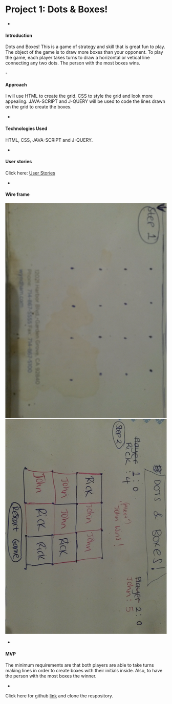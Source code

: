 # Project 1: Dots & Boxes!
-

#### Introduction 
<p>Dots and Boxes! This is a game of strategy and skill that is great fun to play. The object of the game is to draw more boxes than your opponent. To play the game, each player takes turns to draw a horizontal or vetical line connecting any two dots. The person with the most boxes wins.</p>
-

#### Approach

I will use HTML to create the grid. CSS to style the grid and look more appealing. JAVA-SCRIPT and J-QUERY will be used to code the lines drawn on the grid to create the boxes. 

-
#### Technologies Used 

HTML, CSS, JAVA-SCRIPT and J-QUERY. 

-
#### User stories 

Click here: [User Stories](https://trello.com/b/MjmSTWtc/project-1)

-
#### Wire frame 
![pic1](./assets/wireframe1.jpg)
![pic2](./assets/wireframe2.jpg)

-
#### MVP 
The minimum requirements are that both players are able to take turns making lines in order to create boxes with their initials inside. Also, to have the person with the most boxes the winner. 

-
Click here for github [link](https://github.com/rapersad/Project-1) and clone the respository.